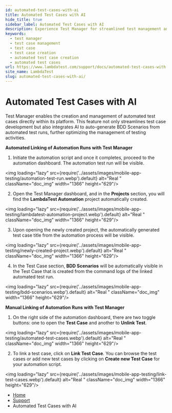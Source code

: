 ```yaml
---
id: automated-test-cases-with-ai
title: Automated Test Cases with AI
hide_title: true
sidebar_label: Automated Test Cases with AI
description: Experience Test Manager for streamlined test management and real-time testing. Elevate your testing efficiency with various features and insights.
keywords:
  - test manager
  - test case management 
  - test case
  - test case creation
  - automated test case creation
  - automated test cases
url: https://www.lambdatest.com/support/docs/automated-test-cases-with-ai/
site_name: LambdaTest
slug: automated-test-cases-with-ai/
---
```


<script type="application/ld+json"
      dangerouslySetInnerHTML={{ __html: JSON.stringify({
       "@context": "https://schema.org",
        "@type": "BreadcrumbList",
        "itemListElement": [{
          "@type": "ListItem",
          "position": 1,
          "name": "LambdaTest",
          "item": "https://www.lambdatest.com"
        },{
          "@type": "ListItem",
          "position": 2,
          "name": "Support",
          "item": "https://www.lambdatest.com/support/docs/"
        },{
          "@type": "ListItem",
          "position": 3,
          "name": "Automated Test Cases with AI",
          "item": "https://www.lambdatest.com/support/docs/automated-test-cases-with-ai/"
        }]
      })
    }}
></script>

# Automated Test Cases with AI

Test Manager enables the creation and management of automated test cases directly within its platform. This feature not only streamlines test case development but also integrates AI to auto-generate BDD Scenarios from automated test runs, further optimizing the management of testing activities.

**Automated Linking of Automation Runs with Test Manager**

1. Initiate the automation script and once it completes, proceed to the automation dashboard. The automation test run will be visible.

<img loading="lazy" src={require('../assets/images/mobile-app-testing/automation-test-run.webp').default} alt="Real "  className="doc_img" width="1366" height="629"/>

2. Open the Test Manager dashboard, and in the **Projects** section, you will find the **LambdaTest Automation** project automatically created.

<img loading="lazy" src={require('../assets/images/mobile-app-testing/lambdatest-automation-project.webp').default} alt="Real "  className="doc_img" width="1366" height="629"/>

3. Upon opening the newly created project, the automatically generated test case title from the automation process will be visible. 

<img loading="lazy" src={require('../assets/images/mobile-app-testing/newly-created-project.webp').default} alt="Real "  className="doc_img" width="1366" height="629"/>

4. In the Test Case section, **BDD Scenarios** will be automatically visible in the Test Case that is created from the command logs of the linked automated test run.

<img loading="lazy" src={require('../assets/images/mobile-app-testing/bdd-scenarios.webp').default} alt="Real "  className="doc_img" width="1366" height="629"/>

**Manual Linking of Automation Runs with Test Manager**

1. On the right side of the automation dashboard, there are two toggle buttons: one to open the **Test Case** and another to **Unlink Test**.

<img loading="lazy" src={require('../assets/images/mobile-app-testing/automated-test-cases.webp').default} alt="Real "  className="doc_img" width="1366" height="629"/>

2. To link a test case, click on **Link Test Case**. You can browse the test cases or add new test cases by clicking on **Create new Test Case** for your automation script. 

<img loading="lazy" src={require('../assets/images/mobile-app-testing/link-test-cases.webp').default} alt="Real "  className="doc_img" width="1366" height="629"/>




<nav aria-label="breadcrumbs">
  <ul className="breadcrumbs">
    <li className="breadcrumbs__item">
      <a className="breadcrumbs__link" href="https://www.lambdatest.com">
        Home
      </a>
    </li>
    <li className="breadcrumbs__item">
      <a className="breadcrumbs__link" target="_self" href="https://www.lambdatest.com/support/docs/">
        Support
      </a>
    </li>
    <li className="breadcrumbs__item breadcrumbs__item--active">
      <span className="breadcrumbs__link">
       Automated Test Cases with AI
      </span>
    </li>
  </ul>
</nav>